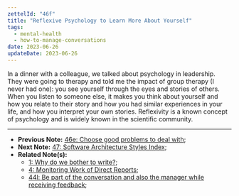 ```yaml
---
zettelId: "46f"
title: "Reflexive Psychology to Learn More About Yourself"
tags:
  - mental-health
  - how-to-manage-conversations
date: 2023-06-26
updateDate: 2023-06-26
---
```


In a dinner with a colleague, we talked about psychology in leadership. They were going to therapy and told me the impact of group therapy (I never had one): you see yourself through the eyes and stories of others. When you listen to someone else, it makes you think about yourself and how you relate to their story and how you had similar experiences in your life, and how you interpret your own stories. Reflexivity is a known concept of psychology and is widely known in the scientific community.

---

- **Previous Note:** [46e: Choose good problems to deal with](/notes/46e/);
- **Next Note:** [47: Software Architecture Styles Index](/notes/47/);
- **Related Note(s):**
  - [1: Why do we bother to write?](/notes/1/);
  - [4: Monitoring Work of Direct Reports](/notes/4/);
  - [44l: Be part of the conversation and also the manager while receiving feedback](/notes/44l/);
